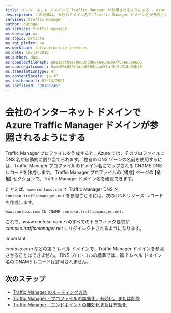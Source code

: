```yaml
---
title: インターネット ドメインで Traffic Manager が参照されるようにする - Azure Traffic Manager
description: この記事は、会社のドメイン名で Traffic Manager ドメイン名が参照されるようにするために役立ちます。
services: traffic-manager
author: duongau
ms.service: traffic-manager
ms.devlang: na
ms.topic: article
ms.tgt_pltfrm: na
ms.workload: infrastructure-services
ms.date: 10/11/2016
ms.author: duau
ms.openlocfilehash: e0e2acfb0ec0068dcd08ae660e397f65e039a665
ms.sourcegitcommit: 0aec60c088f1dcb0f89eaad5faf5f2c815e53bf8
ms.translationtype: HT
ms.contentlocale: ja-JP
ms.lasthandoff: 01/14/2021
ms.locfileid: "98183746"
---
```

# <a name="point-a-company-internet-domain-to-an-azure-traffic-manager-domain"></a>会社のインターネット ドメインで Azure Traffic Manager ドメインが参照されるようにする

Traffic Manager プロファイルを作成すると、Azure では、そのプロファイルに DNS 名が自動的に割り当てられます。 独自の DNS ゾーンの名前を使用するには、Traffic Manager プロファイルのドメイン名にマップされる CNAME DNS レコードを作成します。 Traffic Manager プロファイルの [構成] ページの **[全般]** セクションで、Traffic Manager ドメイン名を確認できます。

たとえば、`www.contoso.com` で Traffic Manager DNS 名 `contoso.trafficmanager.net` を参照させるには、次の DNS リソース レコードを作成します。

`www.contoso.com IN CNAME contoso.trafficmanager.net.`

これで、*www\.contoso.com* へのすべてのトラフィック要求が *contoso.trafficmanager.net* にリダイレクトされるようになります。

> [!IMPORTANT]
> *contoso.com* などの第 2 レベル ドメインで、Traffic Manager ドメインを参照させることはできません。 DNS プロトコルの標準では、第 2 レベル ドメイン名の CNAME レコードは許可されません。

## <a name="next-steps"></a>次のステップ

* [Traffic Manager のルーティング方法](traffic-manager-routing-methods.md)
* [Traffic Manager  - プロファイルの無効化、有効化、または削除](./traffic-manager-manage-profiles.md)
* [Traffic Manager - エンドポイントの無効化または有効化](./traffic-manager-manage-endpoints.md)